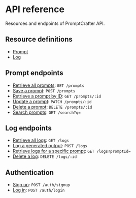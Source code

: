 # API reference

Resources and endpoints of PromptCrafter API.

## Resource definitions

- [Prompt](resources/prompt.md)
- [Log](resources/log.md)

## Prompt endpoints

- [Retrieve all prompts](endpoints/get-prompts.md): `GET /prompts`
- [Save a prompt](endpoints/post-prompts.md): `POST /prompts`
- [Retrieve a prompt by ID](endpoints/get-prompts-id.md): `GET /prompts/:id`
- [Update a prompt](endpoints/patch-prompts-id.md): `PATCH /prompts/:id`
- [Delete a prompt](endpoints/delete-prompts-id.md): `DELETE /prompts/:id`
- [Search prompts](endpoints/get-search.md): `GET /search?q=`

## Log endpoints

- [Retrieve all logs](endpoints/get-logs.md): `GET /logs`
- [Log a generated output](endpoints/post-logs.md): `POST /logs`
- [Retrieve logs for a specific prompt](endpoints/get-logs-by-prompt.md): `GET /logs?promptId=`
- [Delete a log](endpoints/delete-logs-id.md): `DELETE /logs/:id`

## Authentication

- [Sign up](endpoints/post-auth-signup.md): `POST /auth/signup`
- [Log in](endpoints/post-auth-login.md): `POST /auth/login`
